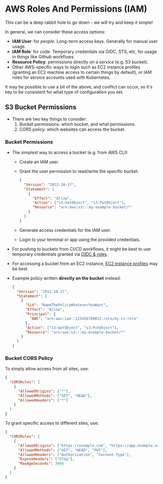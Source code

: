 # AWS Roles And Permissions (IAM)

This can be a deep rabbit hole to go down - we will try and keep it simple!

In general, we can consider these access options:

- **IAM User**: for _people_. Long-term access keys. Generally for manual
  user usage.
- **IAM Role**: for _code_. Temporary credentials via OIDC, STS, etc,
  for usage in things like Github workflows.
- **Resource Policy**: permissions directly on a _service_ (e.g. S3 bucket).
- Other AWS-specific ways to login such as EC2 instance profiles
  (granting an EC2 machine access to certain things by default),
  or IAM roles for service accounts used with Kubernetes.

It may be possible to use a bit of the above, and conflict can occur,
so it's key to be consistent for what type of configuration you set.

## S3 Bucket Permissions

- There are two key things to consider:
  1. Bucket permissions: which bucket, and what permissions.
  2. CORS policy: which websites can access the bucket.

### Bucket Permissions

- The simplest way to access a bucket (e.g. from AWS CLI):
  - Create an IAM user.
  - Grant the user permission to read/write the specific bucket.

    ```json
    {
      "Version": "2012-10-17",
      "Statement": [
        {
          "Effect": "Allow",
          "Action": ["s3:GetObject", "s3:PutObject"],
          "Resource": "arn:aws:s3:::my-example-bucket/*"
        }
      ]
    }
    ```

  - Generate access credentials for the IAM user.
  - Login to your terminal or app using the provided credentials.

- For pushing to buckets from CI/CD workflows, it might be best
  to use temporary credentials granted via
  [OIDC & roles](https://aws.amazon.com/blogs/security/use-iam-roles-to-connect-github-actions-to-actions-in-aws).
- For accessing a bucket from an EC2 instance,
  [EC2 instance profiles](https://docs.aws.amazon.com/IAM/latest/UserGuide/id_roles_use_switch-role-ec2_instance-profiles.html)
  may be best.
- Example policy written **directly on the bucket** instead:

  ```json
  {
    "Version": "2012-10-17",
    "Statement": [
      {
        "Sid": "NameThePolicyWhateverYouWant",
        "Effect": "Allow",
        "Principal": {
          "AWS": "arn:aws:iam::123456789012:role/my-ci-role"
        },
        "Action": ["s3:GetObject", "s3:PutObject"],
        "Resource": "arn:aws:s3:::my-example-bucket/*"
      }
    ]
  }
  ```

### Bucket CORS Policy

To simply allow access from all sites, use:

```json
{
  "CORSRules": [
    {
      "AllowedOrigins": ["*"],
      "AllowedMethods": ["GET", "HEAD"],
      "AllowedHeaders": ["*"]
    }
  ]
}
```

To grant specific access to different sites, use:

```json
{
  "CORSRules": [
    {
      "AllowedOrigins": ["https://example.com", "https://app.example.org"],
      "AllowedMethods": ["GET", "HEAD", "PUT"],
      "AllowedHeaders": ["Authorization", "Content-Type"],
      "ExposeHeaders": ["ETag"],
      "MaxAgeSeconds": 3000
    }
  ]
}
```
